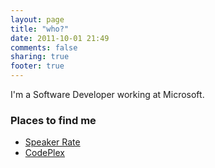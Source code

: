 ```yaml
---
layout: page
title: "who?"
date: 2011-10-01 21:49
comments: false
sharing: true
footer: true
---
```


I'm a Software Developer working at Microsoft.

### Places to find me
* <a href="http://speakerrate.com/bennage" rel="me">Speaker Rate</a>
* <a href="http://www.codeplex.com/site/users/view/bennage" rel="me">CodePlex</a>